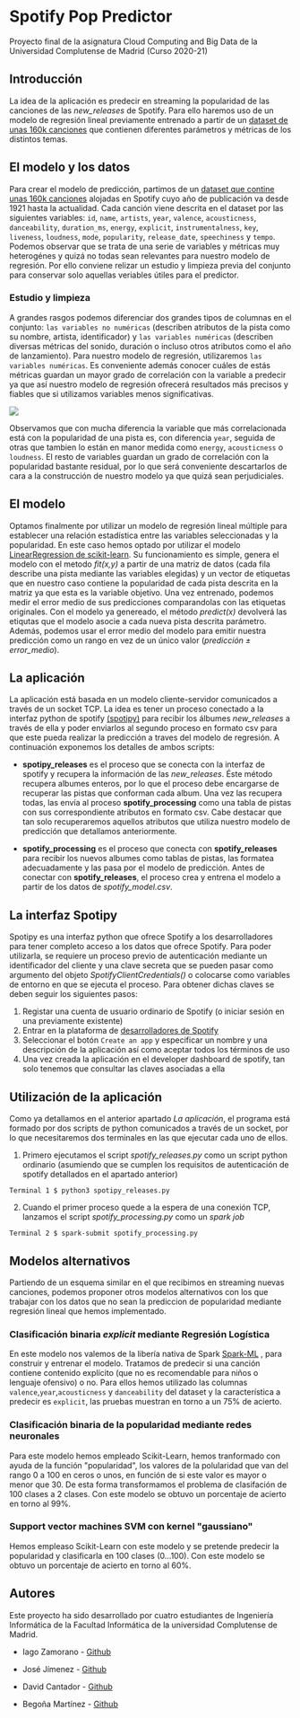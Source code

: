 # Spotify Pop Predictor
Proyecto final de la asignatura Cloud Computing and Big Data de la Universidad Complutense de Madrid (Curso 2020-21)

## Introducción
La idea de la aplicación es predecir en streaming la popularidad de las canciones de las *new_releases* de Spotify. Para ello haremos uso de un modelo de regresión lineal previamente entrenado a partir de un [dataset de unas 160k canciones](https://www.kaggle.com/yamaerenay/spotify-dataset-19212020-160k-tracks) que contienen diferentes parámetros y métricas de los distintos temas.

## El modelo y los datos
Para crear el modelo de predicción, partimos de un [dataset que contine unas 160k canciones](https://www.kaggle.com/yamaerenay/spotify-dataset-19212020-160k-tracks) alojadas en Spotify cuyo año de publicación va desde 1921 hasta la actualidad. Cada canción viene descrita en el dataset por las siguientes variables: `id`, `name`, `artists`, `year`, `valence`, `acousticness`, `danceability`, `duration_ms`, `energy`, `explicit`, `instrumentalness`, `key`, `liveness`, `loudness`, `mode`, `popularity`, `release_date`, `speechiness` y `tempo`. Podemos observar que se trata de una serie de variables y métricas muy heterogénes y quizá no todas sean relevantes para nuestro modelo de regresión. Por ello conviene relizar un estudio y limpieza previa del conjunto para conservar solo aquellas veriables útiles para el predictor. 

 ### Estudio y limpieza 
 A grandes rasgos podemos diferenciar dos grandes tipos de columnas en el conjunto: `las variables no numéricas` (describen atributos de la pista como su nombre, artista, identificador) y `las variables numéricas` (describen diversas métricas del sonido, duración o incluso otros atributos como el año de lanzamiento). Para nuestro modelo de regresión, utilizaremos `las variables numéricas`. 
 Es conveniente además conocer cuáles de estás métricas guardan un mayor grado de correlación con la variable a predecir ya que así nuestro modelo de regresión ofrecerá resultados más precisos y fiables que si utilizamos variables menos significativas. 
 
 ![](https://github.com/begomartinezmr/spotify-popularity-study/blob/main/datasets/popularity_corr.png)
 
 Observamos que con mucha diferencia la variable que más correlacionada está con la popularidad de una pista es, con diferencia `year`, seguida de otras que tambien lo están en manor medida como `energy`, `acousticness` o `loudness`. El resto de variables guardan un grado de correlación con la popularidad bastante residual, por lo que será conveniente descartarlos de cara a la construcción de nuestro modelo ya que quizá sean perjudiciales. 
 
 ## El modelo 
 Optamos finalmente por utilizar un modelo de regresión lineal múltiple para establecer una relación estadística entre las variables seleccionadas y la popularidad. En este caso hemos optado por utilizar el modelo [LinearRegression de scikit-learn](https://scikit-learn.org/stable/modules/generated/sklearn.linear_model.LinearRegression.html). Su funcionamiento es simple, genera el modelo con el metodo *fit(x,y)* a partir de una matriz de datos (cada fila describe una pista mediante las variables elegidas) y un vector de etiquetas que en nuestro caso contiene la popularidad de cada pista descrita en la matriz ya que esta es la variable objetivo. Una vez entrenado, podemos medir el error medio de sus predicciones comparandolas con las etiquetas originales. Con el modelo ya genereado, el método *predict(x)* devolverá las etiqutas que el modelo asocie a cada nueva pista descrita parámetro. Además, podemos usar el error medio del modelo para emitir nuestra predicción como un rango en vez de un único valor (*predicción ± error_medio*).  

## La aplicación
La aplicación está basada en un modelo cliente-servidor comunicados a través de un socket TCP. La idea es tener un proceso conectado a la interfaz python de spotify [(spotipy)](https://spotipy.readthedocs.io/en/2.16.1/#module-spotipy.client) para recibir los álbumes *new_releases* a través de ella y poder enviarlos al segundo proceso en formato csv para que este pueda realizar la predicción a traves del modelo de regresión. A continuación exponemos los detalles de ambos scripts:

 - **spotipy_releases** es el proceso que se conecta con la interfaz de spotify y recupera la información de las *new_releases*. Éste método recupera albumes enteros, por lo que el proceso debe encargarse de recuperar las pistas que conforman cada album. Una vez las recupera todas, las envía al proceso **spotify_processing** como una tabla de pistas con sus correspondiente atributos en formato csv. Cabe destacar que tan solo recuperaremos aquellos atributos que utiliza nuestro modelo de predicción que detallamos anteriormente.

- **spotify_processing** es el proceso que conecta con **spotify_releases** para recibir los nuevos albumes como tablas de pistas, las formatea adecuadamente y las pasa por el modelo de predicción. Antes de conectar con **spotify_releases**, el proceso crea y entrena el modelo a partir de los datos de *spotify_model.csv*.

## La interfaz Spotipy
Spotipy es una interfaz python que ofrece Spotify a los desarrolladores para tener completo acceso a los datos que ofrece Spotify. Para poder utilizarla, se requiere un proceso previo de autenticación mediante un identificador del cliente y una clave secreta que se pueden pasar como argumento del objeto *SpotifyClientCredentials()* o colocarse como variables de entorno en que se ejecuta el proceso. Para obtener dichas claves se deben seguir los siguientes pasos:

 1. Registar una cuenta de usuario ordinario de Spotify (o iniciar sesión en una previamente existente)
 2. Entrar en la plataforma de [desarrolladores de Spotify](https://developer.spotify.com/dashboard)
 3. Seleccionar el botón `Create an app` y especificar un nombre y una descripción de la aplicación así como aceptar todos los términos de uso
 4. Una vez creada la aplicación en el developer dashboard de spotify, tan solo tenemos que consultar las claves asociadas a ella

## Utilización de la aplicación
Como ya detallamos en el anterior apartado *La aplicación*, el programa está formado por dos scripts de python comunicados a través de un socket, por lo que necesitaremos dos terminales en las que ejecutar cada uno de ellos.
 1. Primero ejecutamos el script *spotify_releases.py* como un script python ordinario (asumiendo que se cumplen los requisitos de autenticación de spotify detallados en el apartado anterior)
 ```
 Terminal 1 $ python3 spotipy_releases.py
 ```
 2. Cuando el primer proceso quede a la espera de una conexión TCP, lanzamos el script *spotify_processing.py* como un *spark job*
  ```
 Terminal 2 $ spark-submit spotify_processing.py
 ```
## Modelos alternativos
Partiendo de un esquema similar en el que recibimos en streaming nuevas canciones, podemos proponer otros modelos alternativos con los que trabajar con los datos que no sean la prediccion de popularidad mediante regresión lineal que hemos implementado.  

 ### Clasificación binaria *explicit* mediante Regresión Logística
 En este modelo nos valemos de la libería nativa de Spark [Spark-ML](https://spark.apache.org/docs/2.0.0-preview/ml-guide.html) , para construir y entrenar el modelo. Tratamos de predecir si una canción contiene contenido explícito (que no es recomendable para niños o lenguaje ofensivo) o no. Para ellos hemos utilizado las columnas `valence`,`year`,`acousticness` y `danceability` del dataset y la característica a predecir es `explicit`, las pruebas muestran en torno a un 75% de acierto.

 ### Clasificación binaria de la popularidad mediante redes neuronales
 Para este modelo hemos empleado Scikit-Learn, hemos tranformado con ayuda de la función "popularidad", los valores de la polularidad que van del rango 0 a 100 en ceros o unos, en función de si este valor es mayor o menor que 30. De esta forma transformamos el problema de clasifación de 100 clases a 2 clases. Con este modelo se obtuvo un porcentaje de acierto en torno al 99%.

 ### Support vector machines SVM con kernel "gaussiano"
 Hemos empleaso Scikit-Learn con este modelo y se pretende predecir la popularidad y clasificarla en 100 clases (0...100). Con este modelo se obtuvo un porcentaje de acierto en torno al 60%.


 ## Autores
Este proyecto ha sido desarrollado por cuatro estudiantes de Ingeniería Informática de la Facultad Informática de la universidad Complutense de Madrid.

- Iago Zamorano - [Github](https://github.com/iagger)

- José Jímenez - [Github](https://github.com/jotajjjj)

- David Cantador - [Github](https://github.com/Rehis)

- Begoña Martínez - [Github](https://github.com/begomartinezmr)